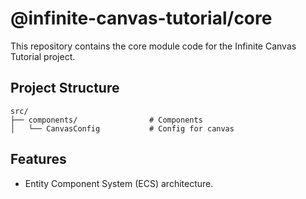 # @infinite-canvas-tutorial/core

This repository contains the core module code for the Infinite Canvas Tutorial project.

## Project Structure

```
src/
├── components/                # Components
│   └── CanvasConfig           # Config for canvas
```

## Features

-   Entity Component System (ECS) architecture.
